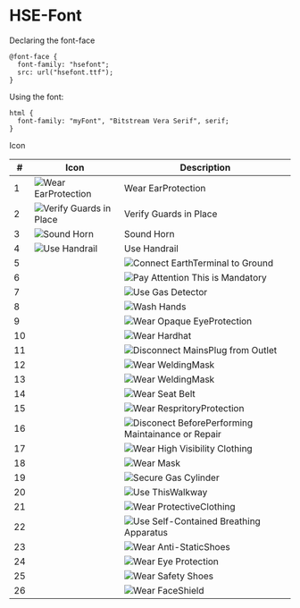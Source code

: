 # HSE-Font

Declaring the font-face

    @font-face {
      font-family: "hsefont";
      src: url("hsefont.ttf");
    }
    
Using the font:

    html {
      font-family: "myFont", "Bitstream Vera Serif", serif;
    }

Icon 

| # | Icon | Description |
|--------|--------|--------|
|1| ![Wear EarProtection](hse_svg/file28.svg) | Wear EarProtection |
|2| ![Verify Guards in Place](hse_svg/file01.svg) | Verify Guards in Place |
|3| ![Sound Horn](hse_svg/file02.svg) | Sound Horn |
|4| ![Use Handrail](hse_svg/file03.svg) | Use Handrail |
|5| | ![Connect EarthTerminal to Ground](hse_svg/file04.svg) | Connect EarthTerminal to Ground |
|6| | ![Pay Attention This is Mandatory](hse_svg/file06.svg) | Pay Attention This is Mandatory |
|7| | ![Use Gas Detector](hse_svg/file07.svg) | Use Gas Detector |
|8| | ![Wash Hands](hse_svg/file08.svg) | Wash Hands |
|9| | ![Wear Opaque EyeProtection](hse_svg/file10.svg) | Wear Opaque EyeProtection |
|10| | ![Wear Hardhat](hse_svg/file11.svg) | Wear Hardhat |
|11| | ![Disconnect MainsPlug from Outlet](hse_svg/file12.svg) | Disconnect MainsPlug from Outlet |
|12| | ![Wear WeldingMask](hse_svg/file13.svg) | Wear WeldingMask |
|13| | ![Wear WeldingMask](hse_svg/file14.svg) | Wear WeldingMask | 
|14| | ![Wear Seat Belt](hse_svg/file15.svg) | Wear Seat Belt | 
|15| | ![Wear RespritoryProtection](hse_svg/file16.svg) | Wear RespritoryProtection  | 
|16| | ![Disconect BeforePerforming Maintainance or Repair](hse_svg/file17.svg) | Disconect BeforePerforming Maintainance or Repair  | 
|17| | ![Wear High Visibility Clothing](hse_svg/file18.svg) | Wear High Visibility Clothing  | 
|18| | ![Wear Mask](hse_svg/file19.svg) | Wear Mask  | 
|19| | ![Secure Gas Cylinder](hse_svg/file20.svg) | Secure Gas Cylinder  | 
|20| | ![Use ThisWalkway ](hse_svg/file21.svg) | Use ThisWalkway  | 
|21| | ![Wear ProtectiveClothing](hse_svg/file22.svg) | Wear ProtectiveClothing  | 
|22| | ![Use Self-Contained Breathing Apparatus](hse_svg/file23.svg) | Use Self-Contained Breathing Apparatus  | 
|23| | ![Wear Anti-StaticShoes](hse_svg/file24.svg) | Wear Anti-StaticShoes  | 
|24| | ![Wear Eye Protection](hse_svg/file25.svg) | Wear Eye Protection  | 
|25| | ![Wear Safety Shoes](hse_svg/file26.svg) | Wear Safety Shoes  | 
|26| | ![Wear FaceShield](hse_svg/file27.svg) | Wear FaceShield  | 





